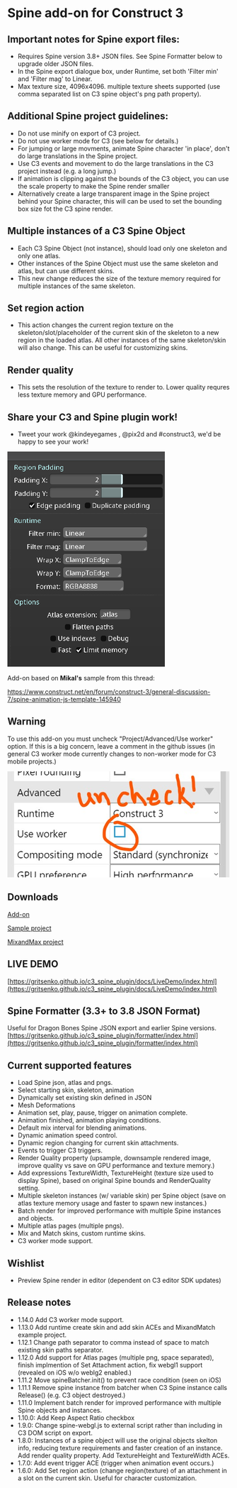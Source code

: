 # Spine add-on for Construct 3

## Important notes for Spine export files:
- Requires Spine version 3.8+ JSON files. See Spine Formatter below to upgrade older JSON files.
- In the Spine export dialogue box, under Runtime, set both 'Filter min' and 'Filter mag' to Linear.
- Max texture size, 4096x4096. multiple texture sheets supported (use comma separated list on C3 spine object's png path property).
## Additional Spine project guidelines:
- Do not use minify on export of C3 project.
- Do not use worker mode for C3 (see below for details.)
- For jumping or large movments, animate Spine character 'in place', don't do large translations in the Spine project.
- Use C3 events and movement to do the large translations in the C3 project instead (e.g. a long jump.)
- If animation is clipping against the bounds of the C3 object, you can use the scale property to make the Spine render smaller
- Alternatively create a large transparent image in the Spine project behind your Spine character, this will can be used to set the bounding box size fot the C3 spine render.
## Multiple instances of a C3 Spine Object
- Each C3 Spine Object (not instance), should load only one skeleton and only one atlas.
- Other instances of the Spine Object must use the same skeleton and atlas, but can use different skins.
- This new change reduces the size of the texture memory required for multiple instances of the same skeleton.
## Set region action
- This action changes the current region texture on the skeleton/slot/placeholder of the current skin of the skeleton to a new region in the loaded atlas. All other instances of the same skeleton/skin will also change. This can be useful for customizing skins.
## Render quality
- This sets the resolution of the texture to render to. Lower quality requres less texture memory and GPU performance.
## Share your C3 and Spine plugin work!
- Tweet your work @kindeyegames , @pix2d and #construct3, we'd be happy to see your work!

![warn](docs/images/SpineExportSettings.png "Use Runtime Filter* as Linear")

Add-on based on **Mikal's** sample from this thread: 

[https://www.construct.net/en/forum/construct-3/general-discussion-7/spine-animation-js-template-145940 ](https://www.construct.net/en/forum/construct-3/general-discussion-7/spine-animation-js-template-145940) 

## Warning

To use this add-on you must uncheck "Project/Advanced/Use worker" option. If this is a big concern, leave a comment in the github issues (in general C3 worker mode currently changes to non-worker mode for C3 mobile projects.)

![warn](docs/images/warn.jpg "Uncheck use worker")

## Downloads

[Add-on](https://github.com/gritsenko/c3_spine_plugin/releases/download/1.14.0/Spine-v1.14.0.c3addon)

[Sample project](https://github.com/gritsenko/c3_spine_plugin/releases/download/1.5.0/SpinePluginTest.c3p)

[MixandMax project](https://github.com/gritsenko/c3_spine_plugin/releases/download/1.13.0/SpineMixandMatch.c3p)

## LIVE DEMO
[https://gritsenko.github.io/c3_spine_plugin/docs/LiveDemo/index.html](https://gritsenko.github.io/c3_spine_plugin/docs/LiveDemo/index.html)

## Spine Formatter (3.3+ to 3.8 JSON Format)
Useful for Dragon Bones Spine JSON export and earlier Spine versions.
[https://gritsenko.github.io/c3_spine_plugin/formatter/index.html](https://gritsenko.github.io/c3_spine_plugin/formatter/index.html)

## Current supported features
- Load Spine json, atlas and pngs.
- Select starting skin, skeleton, animation
- Dynamically set existing skin defined in JSON
- Mesh Deformations
- Animation set, play, pause, trigger on animation complete.
- Animation finished, animation playing conditions.
- Default mix interval for blending animations.
- Dynamic animation speed control.
- Dynamic region changing for current skin attachments.
- Events to trigger C3 triggers.
- Render Quality property (upsample, downsample rendered image, improve quality vs save on GPU performance and texture memory.)
- Add expressions TextureWidth, TextureHeight (texture size used to display Spine), based on original Spine bounds and RenderQuality setting.
- Multiple skeleton instances (w/ variable skin) per Spine object (save on atlas texture memory usage and faster to spawn new instances.)
- Batch render for improved performance with multiple Spine instances and objects.
- Multiple atlas pages (multiple pngs).
- Mix and Match skins, custom runtime skins.
- C3 worker mode support.

## Wishlist
- Preview Spine render in editor (dependent on C3 editor SDK updates)
## Release notes
- 1.14.0 Add C3 worker mode support.
- 1.13.0 Add runtime create skin and add skin ACEs and MixandMatch example project.
- 1.12.1 Change path separator to comma instead of space to match existing skin paths separator.
- 1.12.0 Add support for Atlas pages (multiple png, space separated), finish implmention of Set Attachment action, fix webgl1 support (revealed on iOS w/o weblg2 enabled.)
- 1.11.2 Move spineBatcher.init() to prevent race condition (seen on iOS)
- 1.11.1 Remove spine instance from batcher when C3 Spine instance calls Release() (e.g. C3 object destroyed.)
- 1.11.0 Implement batch render for improved performance with multiple Spine objects and instances.
- 1.10.0: Add Keep Aspect Ratio checkbox
- 1.9.0: Change spine-webgl.js to external script rather than including in C3 DOM script on export.
- 1.8.0: Instances of a spine object will use the original objects skelton info, reducing texture requirements and faster creation of an instance. Add render quality property. Add TextureHeight and TextureWidth ACEs.
- 1.7.0: Add event trigger ACE (trigger when animation event occurs.)
- 1.6.0: Add Set region action (change region(texture) of an attachment in a slot on the current skin. Useful for character customization.
